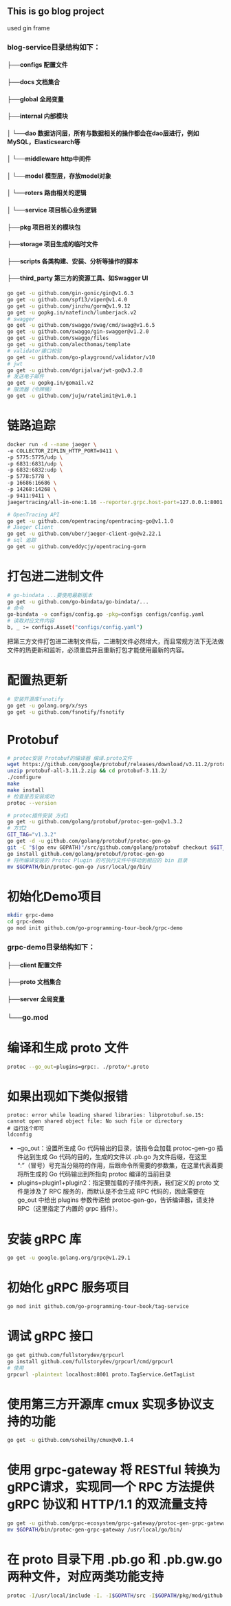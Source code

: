 ## This is go blog project
used gin frame

### blog-service目录结构如下：
#### ├──configs           配置文件
#### ├──docs              文档集合
#### ├──global            全局变量
#### ├──internal          内部模块
#### │   └──dao             数据访问层，所有与数据相关的操作都会在dao层进行，例如MySQL，Elasticsearch等
#### │   └──middleware      http中间件
#### │   └──model           模型层，存放model对象
#### │   └──roters          路由相关的逻辑
#### │   └──service         项目核心业务逻辑
#### ├──pkg               项目相关的模块包
#### ├──storage           项目生成的临时文件
#### ├──scripts           各类构建、安装、分析等操作的脚本
#### ├──third_party       第三方的资源工具、如Swagger UI

```bash
go get -u github.com/gin-gonic/gin@v1.6.3
go get -u github.com/spf13/viper@v1.4.0
go get -u github.com/jinzhu/gorm@v1.9.12
go get -u gopkg.in/natefinch/lumberjack.v2
# swagger
go get -u github.com/swaggo/swag/cmd/swag@v1.6.5
go get -u github.com/swaggo/gin-swagger@v1.2.0
go get -u github.com/swaggo/files
go get -u github.com/alecthomas/template
# validator接口校验
go get -u github.com/go-playground/validator/v10
# jwt
go get -u github.com/dgrijalva/jwt-go@v3.2.0
# 发送电子邮件
go get -u gopkg.in/gomail.v2
# 限流器（令牌桶）
go get -u github.com/juju/ratelimit@v1.0.1
```

# 链路追踪
```bash
docker run -d --name jaeger \
-e COLLECTOR_ZIPLIN_HTTP_PORT=9411 \
-p 5775:5775/udp \
-p 6831:6831/udp \
-p 6832:6832:udp \
-p 5778:5778 \
-p 16686:16686 \
-p 14268:14268 \
-p 9411:9411 \
jaegertracing/all-in-one:1.16 --reporter.grpc.host-port=127.0.0.1:8001
```
```bash
# OpenTracing API
go get -u github.com/opentracing/opentracing-go@v1.1.0
# Jaeger Client
go get -u github.com/uber/jaeger-client-go@v2.22.1
# sql 追踪
go get -u github.com/eddycjy/opentracing-gorm
```

# 打包进二进制文件
```bash
# go-bindata ...要使用最新版本
go get -u github.com/go-bindata/go-bindata/...
# 命令
go-bindata -o configs/config.go -pkg=configs configs/config.yaml
# 读取对应文件内容
b, _ := configs.Asset("configs/config.yaml")
```
把第三方文件打包进二进制文件后，二进制文件必然增大，而且常规方法下无法做文件的热更新和监听，必须重启并且重新打包才能使用最新的内容。

# 配置热更新
```bash
# 安装开源库fsnotify
go get -u golang.org/x/sys
go get -u github.com/fsnotify/fsnotify
```

# Protobuf
```bash
# protoc安装 Protobuf的编译器 编译.proto文件
wget https://github.com/google/protobuf/releases/download/v3.11.2/protobuf-all-3.11.2.zip
unzip protobuf-all-3.11.2.zip && cd protobuf-3.11.2/
./configure
make
make install
# 检查是否安装成功
protoc --version
```
```bash
# protoc插件安装 方式1
go get -u github.com/golang/protobuf/protoc-gen-go@v1.3.2
# 方式2
GIT_TAG="v1.3.2"
go get -d -u github.com/golang/protobuf/protoc-gen-go
git -C "$(go env GOPATH)"/src/github.com/golang/protobuf checkout $GIT_TAG
go install github.com/golang/protobuf/protoc-gen-go
# 将所编译安装的 Protoc Plugin 的可执行文件中移动到相应的 bin 目录
mv $GOPATH/bin/protoc-gen-go /usr/local/go/bin/
```

# 初始化Demo项目
```bash
mkdir grpc-demo
cd grpc-demo
go mod init github.com/go-programming-tour-book/grpc-demo
```

### grpc-demo目录结构如下：
#### ├──client           配置文件
#### ├──proto            文档集合
#### ├──server           全局变量
###  └──go.mod           

# 编译和生成 proto 文件
```bash
protoc --go_out=plugins=grpc:. ./proto/*.proto
```
# 如果出现如下类似报错
```
protoc: error while loading shared libraries: libprotobuf.so.15: cannot open shared object file: No such file or directory
# 运行这个即可
ldconfig
```
- –go_out：设置所生成 Go 代码输出的目录，该指令会加载 protoc-gen-go 插件达到生成 Go 代码的目的，生成的文件以 .pb.go 为文件后缀，在这里 “:”（冒号）号充当分隔符的作用，后跟命令所需要的参数集，在这里代表着要将所生成的 Go 代码输出到所指向 protoc 编译的当前目录
- plugins=plugin1+plugin2：指定要加载的子插件列表，我们定义的 proto 文件是涉及了 RPC 服务的，而默认是不会生成 RPC 代码的，因此需要在 go_out 中给出 plugins 参数传递给 protoc-gen-go，告诉编译器，请支持 RPC（这里指定了内置的 grpc 插件）。

# 安装 gRPC 库
```bash
go get -u google.golang.org/grpc@v1.29.1
```

# 初始化 gRPC 服务项目
```bash
go mod init github.com/go-programming-tour-book/tag-service
```

# 调试 gRPC 接口
```bash
go get github.com/fullstorydev/grpcurl
go install github.com/fullstorydev/grpcurl/cmd/grpcurl
# 使用
grpcurl -plaintext localhost:8001 proto.TagService.GetTagList
```

# 使用第三方开源库 cmux 实现多协议支持的功能
```bash
go get -u github.com/soheilhy/cmux@v0.1.4
```

# 使用 grpc-gateway 将 RESTful 转换为 gRPC请求，实现同一个 RPC 方法提供 gRPC 协议和 HTTP/1.1 的双流量支持
```bash
go get -u github.com/grpc-ecosystem/grpc-gateway/protoc-gen-grpc-gateway@v1.14.5
mv $GOPATH/bin/protoc-gen-grpc-gateway /usr/local/go/bin/
```
# 在 proto 目录下用 .pb.go 和 .pb.gw.go 两种文件，对应两类功能支持
```bash
protoc -I/usr/local/include -I. -I$GOPATH/src -I$GOPATH/pkg/mod/github.com/grpc-ecosystem/grpc-gateway\@v1.14.5/third_party/googleapis --grpc-gateway_out=logtostderr=true:. ./proto/*.proto
```